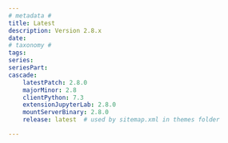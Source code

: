 ```yaml
---
# metadata # 
title: Latest
description: Version 2.8.x 
date: 
# taxonomy #
tags:
series:
seriesPart:
cascade:
    latestPatch: 2.8.0
    majorMinor: 2.8
    clientPython: 7.3
    extensionJupyterLab: 2.8.0
    mountServerBinary: 2.8.0
    release: latest  # used by sitemap.xml in themes folder

---
```


